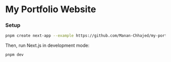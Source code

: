 # My Portfolio Website

### Setup

```bash
pnpm create next-app --example https://github.com/Manan-Chhajed/my-portfolio-website.git xyz-name
```

Then, run Next.js in development mode:

```bash
pnpm dev
```
